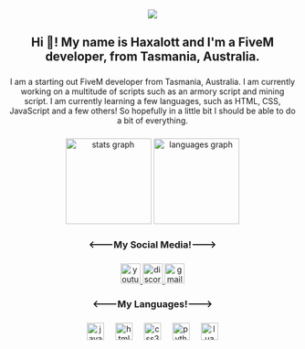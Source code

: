 <div align="center">
  <img src="https://profile-counter.glitch.me/jcwaz/count.svg?"  />
</div>

###

<h2 align="center">Hi 👋! My name is Haxalott and I'm a FiveM developer, from Tasmania, Australia.</h2>

###

<p align="center">I am a starting out FiveM developer from Tasmania, Australia. I am currently working on a multitude of scripts such as an armory script and mining script. I am currently learning a few languages, such as HTML, CSS, JavaScript and a few others! So hopefully in a little bit I should be able to do a bit of everything.</p>

###

<div align="center">
  <img src="https://github-readme-stats.vercel.app/api?username=Haxalott&hide_title=false&hide_rank=false&show_icons=true&include_all_commits=true&count_private=true&disable_animations=false&theme=dracula&locale=en&hide_border=false" height="150" alt="stats graph"  />
  <img src="https://github-readme-stats.vercel.app/api/top-langs?username=Haxalott&locale=en&hide_title=false&layout=compact&card_width=320&langs_count=5&theme=dracula&hide_border=false" height="150" alt="languages graph"  />
</div>

###

<h3 align="center"><---My Social Media!---></h3>

###

<div align="center">
  <a href="https://www.youtube.com/channel/UCUns3Qiy2yqS_DOAJmiXpKg" target="_blank">
    <img src="https://img.shields.io/static/v1?message=My%20Youtube%20CHannel&logo=youtube&label=&color=FF0000&logoColor=white&labelColor=&style=for-the-badge" height="35" alt="youtube logo"  />
  </a>
  <a href="https://discord.gg/JJjADNnu6B" target="_blank">
    <img src="https://img.shields.io/static/v1?message=My%20Discord%20Server&logo=discord&label=&color=7289DA&logoColor=white&labelColor=&style=for-the-badge" height="35" alt="discord logo"  />
  </a>
  <a href="haxalottdevelopments@gmail.com" target="_blank">
    <img src="https://img.shields.io/static/v1?message=My%20Email&logo=gmail&label=&color=D14836&logoColor=white&labelColor=&style=for-the-badge" height="35" alt="gmail logo"  />
  </a>
</div>

###

<h3 align="center"><---My Languages!---></h3>

###

<div align="center">
  <img src="https://cdn.jsdelivr.net/gh/devicons/devicon/icons/javascript/javascript-original.svg" height="30" alt="javascript logo"  />
  <img width="12" />
  <img src="https://cdn.jsdelivr.net/gh/devicons/devicon/icons/html5/html5-original.svg" height="30" alt="html5 logo"  />
  <img width="12" />
  <img src="https://cdn.jsdelivr.net/gh/devicons/devicon/icons/css3/css3-original.svg" height="30" alt="css3 logo"  />
  <img width="12" />
  <img src="https://cdn.jsdelivr.net/gh/devicons/devicon/icons/python/python-original.svg" height="30" alt="python logo"  />
  <img width="12" />
  <img src="https://cdn.jsdelivr.net/gh/devicons/devicon/icons/lua/lua-original.svg" height="30" alt="lua logo"  />
</div>

###


###

